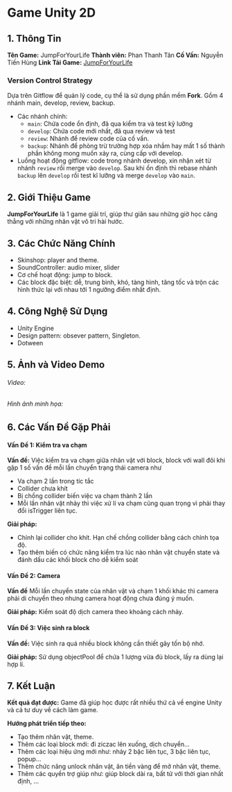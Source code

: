 # Game Unity 2D
## 1. Thông Tin
**Tên Game:** JumpForYourLife
**Thành viên:** Phan Thanh Tân
**Cố Vấn:** Nguyễn Tiến Hùng
**Link Tải Game:** [JumpForYourLife](https://drive.google.com/file/d/1PoL8tpELEBhP3xK7419zsX_POrN2ScXj/view?usp=drive_link)
### Version Control Strategy

Dựa trên Gitflow để quản lý code, cụ thể là sử dụng phần mềm **Fork**. Gồm 4 nhánh main, develop, review, backup.
- Các nhánh chính:
  - `main`: Chứa code ổn định, đã qua kiểm tra và test kỹ lưỡng
  - `develop`: Chứa code mới nhất, đã qua review và test
  - `review`: Nhánh để review code của cố vấn.
  - `backup`: Nhánh để phòng trừ trường hợp xóa nhầm hay mất 1 số thành phần không mong muốn xảy ra, cùng cấp với develop.
- Luồng hoạt động gitflow: code trong nhánh develop, xin nhận xét từ nhánh `review` rồi merge vào `develop`. Sau khi ổn định thì rebase nhánh `backup` lên `develop` rồi test kĩ lưỡng và merge `develop` vào `main`.

## 2. Giới Thiệu Game

**JumpForYourLife** là 1 game giải trí, giúp thư giãn sau những giờ học căng thẳng với những nhân vật vô tri hài hước.

## 3. Các Chức Năng Chính
- Skinshop: player and theme.
- SoundController: audio mixer, slider
- Cơ chế hoạt động: jump to block.
- Các block đặc biệt: dễ, trung bình, khó, tàng hình, tăng tốc và trộn các hình thức lại với nhau tới 1 ngưỡng điểm nhất định.

## 4. Công Nghệ Sử Dụng
- Unity Engine
- Design pattern: obsever pattern, Singleton.
- Dotween

## 5. Ảnh và Video Demo

###### Video:
###### Hình ảnh minh họa:
## 6. Các Vấn Đề Gặp Phải

#### Vấn Đề 1: Kiểm tra va chạm
**Vấn đề:** Việc kiểm tra va chạm giữa nhân vật với block, block với wall đôi khi gặp 1 số vấn đề mỗi lần chuyển trạng thái camera như
- Va chạm 2 lần trong tíc tắc
- Collider chưa khít
- Bị chồng collider biến việc va chạm thành 2 lần
- Mỗi lần nhân vật nhảy thì việc xử lí va chạm cũng quan trọng vì phải thay đổi isTrigger liên tục. 

**Giải pháp:** 
- Chỉnh lại collider cho khít. Hạn chế chồng collider bằng cách chỉnh tọa độ.
- Tạo thêm biến có chức năng kiểm tra lúc nào nhân vật chuyển state và đánh dấu các khối block cho dễ kiểm soát

#### Vấn Đề 2: Camera
**Vấn đề** Mỗi lần chuyển state của nhân vật và chạm 1 khối khác thì camera phải di chuyển theo nhưng camera hoạt động chưa đúng ý muốn.

**Giải pháp:** Kiểm soát độ dịch camera theo khoảng cách nhảy.

#### Vấn Đề 3: Việc sinh ra block
**Vấn đề:** Việc sinh ra quá nhiều block không cần thiết gây tốn bộ nhớ.

**Giải pháp:** Sử dụng objectPool để chứa 1 lượng vừa đủ block, lấy ra dùng lại hợp lí.

## 7. Kết Luận

**Kết quả đạt được:** Game đã giúp học được rất nhiều thứ cả về engine Unity và cả tư duy về cách làm game.

**Hướng phát triển tiếp theo:** 
- Tạo thêm nhân vật, theme.
- Thêm các loại block mới: đi ziczac lên xuống, dịch chuyển...
- Thêm các loại hiệu ứng mới như: nhảy 2 bậc liên tục, 3 bậc liên tục, popup...
- Thêm chức năng unlock nhân vật, ăn tiền vàng để mở nhân vật, theme.
- Thêm các quyền trợ giúp như: giúp block dài ra, bất tử với thời gian nhất định, ...

